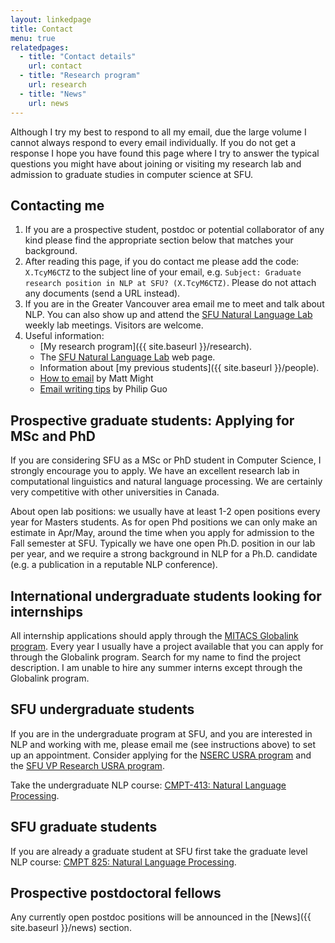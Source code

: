 ```yaml
---
layout: linkedpage
title: Contact
menu: true
relatedpages:
  - title: "Contact details"
    url: contact
  - title: "Research program"
    url: research
  - title: "News"
    url: news
---
```



<div class="alert alert-info">
Although I try my best to respond to all my email, due the large volume I cannot always respond to every email individually. If you do not get a response I hope you have found this page where I try to answer the typical questions you might have about joining or visiting my research lab and admission to graduate studies in computer science at SFU.
</div>

## Contacting me

1. If you are a prospective student, postdoc or potential collaborator of any kind please find the appropriate section below that matches your background.
1. After reading this page, if you do contact me please add the code: `X.TcyM6CTZ` to the subject line of your email, e.g. `Subject: Graduate research position in NLP at SFU? (X.TcyM6CTZ)`. Please do not attach any documents (send a URL instead).
1. If you are in the Greater Vancouver area email me to meet and talk about NLP. You can also show up and attend the [SFU Natural Language Lab](http://natlang.cs.sfu.ca) weekly lab meetings. Visitors are welcome.
1. Useful information:
    * [My research program]({{ site.baseurl }}/research).
    * The [SFU Natural Language Lab](http://natlang.cs.sfu.ca) web page.
    * Information about [my previous students]({{ site.baseurl }}/people).
    * [How to email](http://matt.might.net/articles/how-to-email/) by Matt Might
    * [Email writing tips](http://www.pgbovine.net/email-tips.htm) by Philip Guo

## Prospective graduate students: Applying for MSc and PhD

If you are considering SFU as a MSc or PhD student in Computer Science, I strongly encourage you to apply. We have an excellent research lab in computational linguistics and natural language processing. We are certainly very competitive with other universities in Canada. 

About open lab positions: we usually have at least 1-2 open positions every year for Masters students. As for open Phd positions we can only make an estimate in Apr/May, around the time when you apply for admission to the Fall semester at SFU. Typically we have one open Ph.D. position in our lab per year, and we require a strong background in NLP for a Ph.D. candidate (e.g. a publication in a reputable NLP conference).

## International undergraduate students looking for internships

All internship applications should apply through the [MITACS Globalink program](http://www.mitacs.ca/en/programs/globalink). Every year I usually have a project available that you can apply for through the Globalink program. Search for my name to find the project description. I am unable to hire any summer interns except through the Globalink program.

## SFU undergraduate students

If you are in the undergraduate program at SFU, and you are interested in NLP and working with me, please email me (see instructions above) to set up an appointment. Consider applying for the [NSERC USRA program](http://www.nserc-crsng.gc.ca/Students-Etudiants/UG-PC/USRA-BRPC_eng.asp) and the [SFU VP Research USRA program](https://www.sfu.ca/dean-gradstudies/awards/undergraduate-awards/undergraduate-research-awards.html).

Take the undergraduate NLP course: [CMPT-413: Natural Language Processing](http://anoopsarkar.github.io/nlp-class/).

## SFU graduate students

If you are already a graduate student at SFU first take the graduate level NLP course: [CMPT 825: Natural Language Processing](http://anoopsarkar.github.io/nlp-class/). 

## Prospective postdoctoral fellows

Any currently open postdoc positions will be announced in the [News]({{ site.baseurl }}/news) section.


